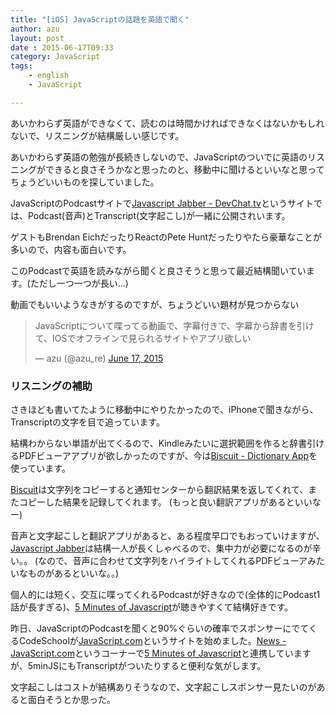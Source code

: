 ```yaml
---
title: "[iOS] JavaScriptの話題を英語で聞く"
author: azu
layout: post
date : 2015-06-17T09:33
category: JavaScript
tags:
    - english
    - JavaScript

---
```


あいかわらず英語ができなくて、読むのは時間かければできなくはないかもしれないで、リスニングが結構厳しい感じです。

あいかわらず英語の勉強が長続きしないので、JavaScriptのついでに英語のリスニングができると良さそうかなと思ったのと、移動中に聞けるといいなと思ってちょうどいいものを探していました。

JavaScriptのPodcastサイトで[Javascript Jabber - DevChat.tv](http://devchat.tv/js-jabber "Javascript Jabber - DevChat.tv")というサイトでは、Podcast(音声)とTranscript(文字起こし)が一緒に公開されいます。

ゲストもBrendan EichだったりReactのPete Huntだったりやたら豪華なことが多いので、内容も面白いです。

このPodcastで英語を読みながら聞くと良さそうと思って最近結構聞いています。(ただし一つ一つが長い…)

動画でもいいようなきがするのですが、ちょうどいい題材が見つからない

<blockquote class="twitter-tweet" lang="en"><p lang="ja" dir="ltr">JavaScriptについて喋ってる動画で、字幕付きで、字幕から辞書を引けて、IOSでオフラインで見られるサイトやアプリ欲しい</p>&mdash; azu (@azu_re) <a href="https://twitter.com/azu_re/status/610974338137731072">June 17, 2015</a></blockquote>
<script async src="//platform.twitter.com/widgets.js" charset="utf-8"></script>

### リスニングの補助

さきほども書いてたように移動中にやりたかったので、iPhoneで聞きながら、Transcriptの文字を目で追っています。

結構わからない単語が出てくるので、Kindleみたいに選択範囲を作ると辞書引けるPDFビューアアプリが欲しかったのですが、今は[Biscuit - Dictionary App](http://getbiscuit.com/ "Biscuit - Dictionary App")を使っています。

[Biscuit](http://getbiscuit.com/ "Biscuit")は文字列をコピーすると通知センターから翻訳結果を返してくれて、またコピーした結果を記録してくれます。
(もっと良い翻訳アプリがあるといいなー)

音声と文字起こしと翻訳アプリがあると、ある程度早口でもおっていけますが、[Javascript Jabber](http://devchat.tv/js-jabber "Javascript Jabber - DevChat.tv")は結構一人が長くしゃべるので、集中力が必要になるのが辛い。。
(なので、音声に合わせて文字列をハイライトしてくれるPDFビューアみたいなものがあるといいな。。)

個人的には短く、交互に喋ってくれるPodcastが好きなので(全体的にPodcast1話が長すぎる)、[5 Minutes of Javascript](https://fivejs.codeschool.com/ "5 Minutes of Javascript")が聴きやすくて結構好きです。

昨日、JavaScriptのPodcastを聞くと90%ぐらいの確率でスポンサーにでてくるCodeSchoolが[JavaScript.com](https://www.javascript.com/ "JavaScript.com")というサイトを始めました。[News - JavaScript.com](https://www.javascript.com/news "News - JavaScript.com")というコーナーで[5 Minutes of Javascript](https://fivejs.codeschool.com/ "5 Minutes of Javascript")と連携していますが、5minJSにもTranscriptがついたりすると便利な気がします。

文字起こしはコストが結構ありそうなので、文字起こしスポンサー見たいのがあると面白そうとか思った。
